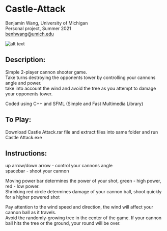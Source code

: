 # Castle-Attack
Benjamin Wang, University of Michigan  
Personal project, Summer 2021  
benhwang@umich.edu  

![alt text](https://i.imgur.com/oqclZv5.png)

Description:  
---
Simple 2-player cannon shooter game.   
Take turns destroying the opponents tower by controlling your cannons angle and power.   
take into account the wind and avoid the tree as you attempt to damage your opponents tower.   

Coded using C++ and SFML (Simple and Fast Multimedia Library)
  
To Play:  
---
Download Castle Attack.rar file and extract files into same folder and run Castle Attack.exe  


Instructions:  
---
up arrow/down arrow - control your cannons angle  
spacebar - shoot your cannon  
 
Moving power bar determines the power of your shot, green - high power, red - low power.   
Shrinking red circle determines damage of your cannon ball, shoot quickly for a higher powered shot  

Pay attention to the wind speed and direction, the wind will affect your cannon ball as it travels.  
Avoid the randomly-growing tree in the center of the game. If your cannon ball hits the tree or the ground, your round will be over.  



